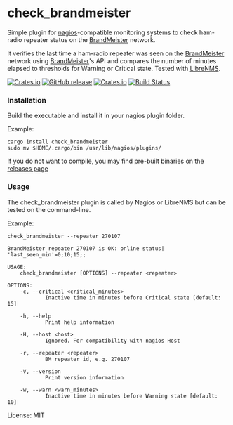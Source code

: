 # check_brandmeister

Simple plugin for [nagios]-compatible monitoring systems to check ham-radio repeater status
on the [BrandMeister] network.

It verifies the last time a ham-radio repeater was seen on the [BrandMeister] network
using [BrandMeister]'s API and compares the number of minutes elapsed to thresholds
for Warning or Critical state. Tested with [LibreNMS].

[![Crates.io](https://img.shields.io/crates/v/check_brandmeister.svg)](https://crates.io/crates/check_brandmeister)
[![GitHub release](https://img.shields.io/github/v/release/sgrimee/check_brandmeister.svg)](https://github.com/sgrimee/check_brandmeister/releases)
[![Crates.io](https://img.shields.io/crates/l/check_brandmeister.svg)](https://raw.githubusercontent.com/sgrimee/check_brandmeister/master/LICENSE)
[![Build Status](https://github.com/sgrimee/check_brandmeister/workflows/CI/badge.svg?branch=master)](https://github.com/sgrimee/check_brandmeister/actions?query=branch%3main)

### Installation
Build the executable and install it in your nagios plugin folder.

Example:
```
cargo install check_brandmeister
sudo mv $HOME/.cargo/bin /usr/lib/nagios/plugins/
```

If you do not want to compile, you may find pre-built binaries on the [releases page](https://github.com/sgrimee/check_brandmeister/releases)

### Usage

The check_brandmeister plugin is called by Nagios or LibreNMS but can be tested on the command-line.

Example:
```
check_brandmeister --repeater 270107

BrandMeister repeater 270107 is OK: online status| 'last_seen_min'=0;10;15;;
```

```
USAGE:
    check_brandmeister [OPTIONS] --repeater <repeater>

OPTIONS:
    -c, --critical <critical_minutes>
            Inactive time in minutes before Critical state [default: 15]

    -h, --help
            Print help information

    -H, --host <host>
            Ignored. For compatibility with nagios Host

    -r, --repeater <repeater>
            BM repeater id, e.g. 270107

    -V, --version
            Print version information

    -w, --warn <warn_minutes>
            Inactive time in minutes before Warning state [default: 10]
```

[BrandMeister]: https://brandmeister.network/
[nagios]: https://nagios-plugins.org/doc/guidelines.html
[LibreNMS]: https://www.librenms.org/

License: MIT
